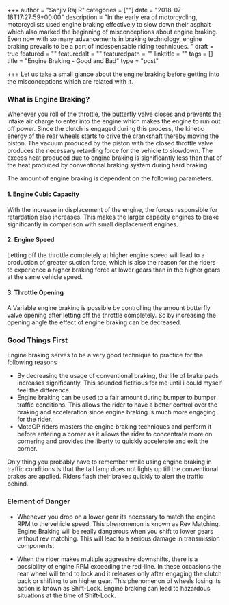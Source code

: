 +++
author = "Sanjiv Raj R"
categories = [""]
date = "2018-07-18T17:27:59+00:00"
description = "In the early era of motorcycling, motorcyclists used engine braking effectively to slow down their asphalt which also marked the beginning of misconceptions about engine braking. Even now with so many advancements in braking technology, engine braking prevails to be a part of indespensable riding techniques. "
draft = true
featured = ""
featuredalt = ""
featuredpath = ""
linktitle = ""
tags = []
title = "Engine Braking - Good and Bad"
type = "post"

+++
Let us take a small glance about the engine braking before getting into the misconceptions which are related with it.

### What is Engine Braking?

Whenever you roll of the throttle, the butterfly valve closes and prevents the intake air charge to enter into the engine which makes the engine to run out off power. Since the clutch is engaged during this process, the kinetic energy of the rear wheels starts to drive the crankshaft thereby moving the piston. The vacuum produced by the piston with the closed throttle valve produces the necessary retarding force for the vehicle to slowdown. The excess heat produced due to engine braking is significantly less than that of the heat produced by conventional braking system during hard braking.

The amount of engine braking is dependent on the following parameters.

#### 1. Engine Cubic Capacity

With the increase in displacement of the engine, the forces responsible for retardation also increases. This makes the larger capacity engines to brake significantly in comparison with small displacement engines.

#### 2. Engine Speed

Letting off the throttle completely at higher engine speed will lead to a production of greater suction force, which is also the reason for the riders to experience a higher braking force at lower gears than in the higher gears at the same vehicle speed.

#### 3. Throttle Opening

A Variable engine braking is possible by controlling the amount butterfly valve opening after letting off the throttle completely. So by increasing the opening angle the effect of engine braking can be decreased.

### Good Things First

Engine braking serves to be a very good technique to practice for the following reasons

* By decreasing the usage of conventional braking, the life of brake pads increases significantly. This sounded fictitious for me until i could myself feel the difference.
* Engine braking can be used to a fair amount during bumper to bumper traffic conditions. This allows the rider to have a better control over the braking and acceleration since engine braking is much more engaging for the rider.
* MotoGP riders masters the engine braking techniques and perform it before entering a corner as it allows the rider to concentrate more on cornering and provides the liberty to quickly accelerate and exit the corner.

Only thing you probably have to remember while using engine braking in traffic conditions is that the tail lamp does not lights up till the conventional brakes are applied. Riders flash their brakes quickly to alert the traffic behind.

### Element of Danger

* Whenever you drop on a lower gear its necessary to match the engine RPM to the vehicle speed. This phenomenon is known as Rev Matching. Engine Braking will be really dangerous when you shift to lower gears without rev matching. This will lead to a serious damage in transmission components.


* When the rider makes multiple aggressive downshifts, there is a possibility of engine RPM exceeding the red-line. In these occasions the rear wheel will tend to lock and it releases only after engaging the clutch back or shifting to an higher gear. This phenomenon of wheels losing its action is known as Shift-Lock. Engine braking can lead to hazardous situations at the time of Shift-Lock.